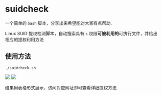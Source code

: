 # suidcheck

一个简单的 `bash` 脚本，分享出来希望能对大家有点帮助.

Linux SUID 提权检测脚本，自动搜索具有 `s` 权限**可被利用的**可执行文件，并给出相应的提权利用方法

## 使用方法

```
./suidcheck.sh
```
![](https://isecurityclub-1253463441.cos.ap-chengdu.myqcloud.com/suidcheck-1.gif)
![](https://isecurityclub-1253463441.cos.ap-chengdu.myqcloud.com/suidcheck-2.png)

结果用表格形式展示，访问对应网址即可查看详细提权方法.
